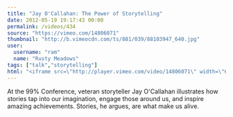 ```yaml
---
title: "Jay O'Callahan: The Power of Storytelling"
date: 2012-05-19 19:17:43 00:00
permalink: /videos/434
source: "https://vimeo.com/14806071"
thumbnail: "http://b.vimeocdn.com/ts/881/039/88103947_640.jpg"
user:
  username: "ram"
  name: "Rusty Meadows"
tags: ["talk","storytelling"]
html: "<iframe src=\"http://player.vimeo.com/video/14806071\" width=\"640\" height=\"480\" frameborder=\"0\" webkitallowfullscreen mozallowfullscreen allowfullscreen></iframe>"
---
```


At the 99% Conference, veteran storyteller Jay O'Callahan illustrates how stories tap into our imagination, engage those around us, and inspire amazing achievements. Stories, he argues, are what make us alive.